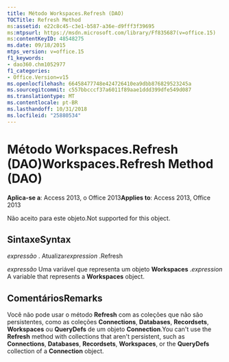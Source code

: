 ```yaml
---
title: Método Workspaces.Refresh (DAO)
TOCTitle: Refresh Method
ms:assetid: e22c8c45-c3e1-b587-a36e-d9fff3f39695
ms:mtpsurl: https://msdn.microsoft.com/library/Ff835687(v=office.15)
ms:contentKeyID: 48548275
ms.date: 09/18/2015
mtps_version: v=office.15
f1_keywords:
- dao360.chm1052977
f1_categories:
- Office.Version=v15
ms.openlocfilehash: 66458477748e424726410ea9dbb876829523245a
ms.sourcegitcommit: c557bbcccf37a6011f89aae1ddd399dfe549d087
ms.translationtype: MT
ms.contentlocale: pt-BR
ms.lasthandoff: 10/31/2018
ms.locfileid: "25880534"
---
```

# <a name="workspacesrefresh-method-dao"></a><span data-ttu-id="37620-102">Método Workspaces.Refresh (DAO)</span><span class="sxs-lookup"><span data-stu-id="37620-102">Workspaces.Refresh Method (DAO)</span></span>


<span data-ttu-id="37620-103">**Aplica-se a**: Access 2013, o Office 2013</span><span class="sxs-lookup"><span data-stu-id="37620-103">**Applies to**: Access 2013, Office 2013</span></span>

<span data-ttu-id="37620-104">Não aceito para este objeto.</span><span class="sxs-lookup"><span data-stu-id="37620-104">Not supported for this object.</span></span>

## <a name="syntax"></a><span data-ttu-id="37620-105">Sintaxe</span><span class="sxs-lookup"><span data-stu-id="37620-105">Syntax</span></span>

<span data-ttu-id="37620-106">*expressão* . Atualizar</span><span class="sxs-lookup"><span data-stu-id="37620-106">*expression* .Refresh</span></span>

<span data-ttu-id="37620-107">*expressão* Uma variável que representa um objeto **Workspaces** .</span><span class="sxs-lookup"><span data-stu-id="37620-107">*expression* A variable that represents a **Workspaces** object.</span></span>

## <a name="remarks"></a><span data-ttu-id="37620-108">Comentários</span><span class="sxs-lookup"><span data-stu-id="37620-108">Remarks</span></span>

<span data-ttu-id="37620-109">Você não pode usar o método **Refresh** com as coleções que não são persistentes, como as coleções **Connections**, **Databases**, **Recordsets**, **Workspaces** ou **QueryDefs** de um objeto **Connection**.</span><span class="sxs-lookup"><span data-stu-id="37620-109">You can't use the **Refresh** method with collections that aren't persistent, such as **Connections**, **Databases**, **Recordsets**, **Workspaces**, or the **QueryDefs** collection of a **Connection** object.</span></span>

